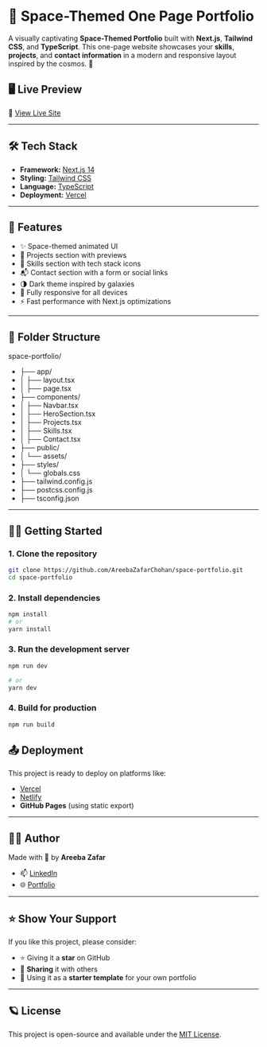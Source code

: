 # 🚀 Space-Themed One Page Portfolio

A visually captivating **Space-Themed Portfolio** built with **Next.js**, **Tailwind CSS**, and **TypeScript**. This one-page website showcases your **skills**, **projects**, and **contact information** in a modern and responsive layout inspired by the cosmos. 🌌

## 🖥️ Live Preview

🔗 [View Live Site](https://space-portfolio-gray-nu.vercel.app)

---

## 🛠️ Tech Stack

- **Framework:** [Next.js 14](https://nextjs.org/)
- **Styling:** [Tailwind CSS](https://tailwindcss.com/)
- **Language:** [TypeScript](https://www.typescriptlang.org/)
- **Deployment:** [Vercel](https://vercel.com/)

---

## 📌 Features

- ✨ Space-themed animated UI
- 💼 Projects section with previews
- 🚀 Skills section with tech stack icons
- 📬 Contact section with a form or social links
- 🌗 Dark theme inspired by galaxies
- 📱 Fully responsive for all devices
- ⚡ Fast performance with Next.js optimizations

---

## 📁 Folder Structure

space-portfolio/
- ├── app/
- │ ├── layout.tsx
- │ ├── page.tsx
- ├── components/
- │ ├── Navbar.tsx
- │ ├── HeroSection.tsx
- │ ├── Projects.tsx
- │ ├── Skills.tsx
- │ ├── Contact.tsx
- ├── public/
- │ └── assets/
- ├── styles/
- │ └── globals.css
- ├── tailwind.config.js
- ├── postcss.config.js
- ├── tsconfig.json

---

## 🧑‍🚀 Getting Started

### 1. **Clone the repository**

```bash
git clone https://github.com/AreebaZafarChohan/space-portfolio.git
cd space-portfolio
```

### 2. Install dependencies

```bash
npm install
# or
yarn install
```

### 3. Run the development server

```bash
npm run dev

# or
yarn dev
```

### 4. Build for production

```bash
npm run build
```

## 📤 Deployment

This project is ready to deploy on platforms like:

- [Vercel](https://vercel.com/)
- [Netlify](https://www.netlify.com/)
- **GitHub Pages** (using static export)

---

## 🙋‍♀️ Author

Made with 💫 by **Areeba Zafar**

- 📫 [LinkedIn](https://www.linkedin.com/in/areeba-zafar-973917303/?lipi=urn%3Ali%3Apage%3Ad_flagship3_feed%3BzfO8grE8QqedA7qRjG98FA%3D%3D)
- 🌐 [Portfolio](https://my-portfolio-nextjs-brown.vercel.app) 

---

## ⭐️ Show Your Support

If you like this project, please consider:

- ⭐️ Giving it a **star** on GitHub  
- 📣 **Sharing** it with others  
- 🧪 Using it as a **starter template** for your own portfolio  

---

## 🪐 License

This project is open-source and available under the [MIT License](./LICENSE).


